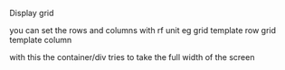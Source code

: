 Display grid 

you can set the rows and columns with rf unit 
eg grid template row
   grid template column 

with this the container/div tries to take the full width of the screen